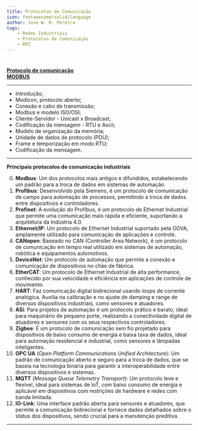```yaml
---
title: Protocolos de Comunicação
icon: fontawesome/solid/language
author: José W. R. Pereira
tags:
    - Redes Industriais
    - Protocolos de Comunicação
    - RPI
---
```


#

**[Protocolo de comunicação <br> MODBUS](../slides/aula06-protocolo_de_comunicacao_MODBUS.pdf)**

---

- Introdução;
- Modicon, protocolo aberto;
- Conexão e cabo de transmissão;
- Modbus e modelo ISO/OSI;
- Cliente-Servidor - Unicast x Broadcast;
- Codificação da mensagem - RTU e Ascii;
- Modelo de organização da memória;
- Unidade de dados de protocolo (PDU);
- Frame e temporização em modo RTU;
- Codificação da mensagem.

---

**Principais protocolos de comunicação industriais**

0.  **Modbus**: Um dos protocolos mais antigos e difundidos, estabelecendo um padrão para a troca de dados em sistemas de automação.
1. **Profibus**: Desenvolvido pela Siemens, é um protocolo de comunicação de campo para automação de processos, permitindo a troca de dados entre dispositivos e controladores. 
2. **Profinet**:  A evolução do Profibus, é um protocolo de Ethernet Industrial que permite uma comunicação mais rápida e eficiente, suportando a arquitetura da Indústria 4.0. 
3. **Ethernet/IP**: Um protocolo de Ethernet Industrial suportado pela ODVA, amplamente utilizado para comunicação de aplicações e controle. 
4. **CANopen**: Baseado no CAN (Controller Area Network), é um protocolo de comunicação em tempo real utilizado em sistemas de automação, robótica e equipamentos automotivos. 
5. **DeviceNet**: Um protocolo de automação que permite a conexão e comunicação de dispositivos no chão de fábrica. 
6. **EtherCAT**: Um protocolo de Ethernet Industrial de alta performance, conhecido por sua velocidade e eficiência em aplicações de controle de movimento. 
7. **HART**: Faz comunicação digital bidirecional usando loops de corrente analógica. Auxilia na calibração e no ajuste de damping e range de diversos dispositivos industriais, como sensores e atuadores.
8. **ASi**: Para projetos de automação é um protocolo prático e barato, ideal para maquinário de pequeno porte, realizando a conectividade digital de atuadores e sensores com os seus respectivos controladores.
9. **Zigbee**: É um protocolo de comunicação sem fio projetado para dispositivos de baixo consumo de energia e baixa taxa de dados, ideal para automação residencial e industrial, como sensores e lâmpadas inteligentes.
10. **OPC UA** (*Open Platform Communications Unified Architecture*): Um padrão de comunicação aberto e seguro para a troca de dados, que se baseia na tecnologia binária para garantir a interoperabilidade entre diversos dispositivos e sistemas. 
11. **MQTT** (*Message Queue Telemetry Transport*): Um protocolo leve e flexível, ideal para sistemas de IoT, com baixo consumo de energia e aplicável em dispositivos com restrições de hardware e redes com banda limitada. 
12. **IO-Link**: Uma interface padrão aberta para sensores e atuadores, que permite a comunicação bidirecional e fornece dados detalhados sobre o status dos dispositivos, sendo crucial para a manutenção preditiva.

---
